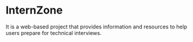 # InternZone
It is a web-based project that provides information and resources to help users prepare for technical interviews.
